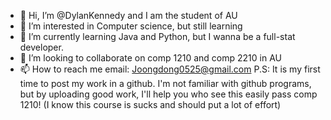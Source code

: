 - 👋 Hi, I’m @DylanKennedy and I am the student of AU
- 👀 I’m interested in Computer science, but still learning 
- 🌱 I’m currently learning Java and Python, but I wanna be a full-stat developer.
- 💞️ I’m looking to collaborate on comp 1210 and comp 2210 in AU
- 📫 How to reach me
      email: Joongdong0525@gmail.com
   P.S: It is my first time to post my work in a github. I'm not familiar with github programs, but by uploading good work, 
        I'll help you who see this easily pass comp 1210! (I know this course is sucks and should put a lot of effort)

<!---
DylanKennedy/DylanKennedy is a ✨ special ✨ repository because its `README.md` (this file) appears on your GitHub profile.
You can click the Preview link to take a look at your changes.
--->
